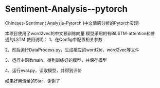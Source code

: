 # Sentiment-Analysis--pytorch
Chineses-Sentiment Analysis-Pytorch
(中文情感分析的Pytorch实现)

本项目使用了word2vec的中文预训练向量
模型采用的有BiLSTM-attention和普通的LSTM
使用说明：
1、在Config中配置相关参数

2、然后运行DataProcess.py，生成相应的word2id，word2vec等文件

3、运行主函数main，得到训练好的模型，并保存模型

4、运行eval.py，读取模型，并得到评价

如果好用请给的Star，谢谢了
